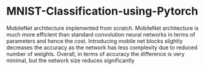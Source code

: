 # MNIST-Classification-using-Pytorch 
MobileNet architecture implemented from scratch. MobileNet architecture is much more efficient than standard convolution neural networks in
terms of parameters and hence the cost. Introducing mobile net blocks slightly decreases the
accuracy as the network has less complexity due to reduced number of weights. Overall, in
terms of accuracy the difference is very minimal, but the network size reduces significantly
